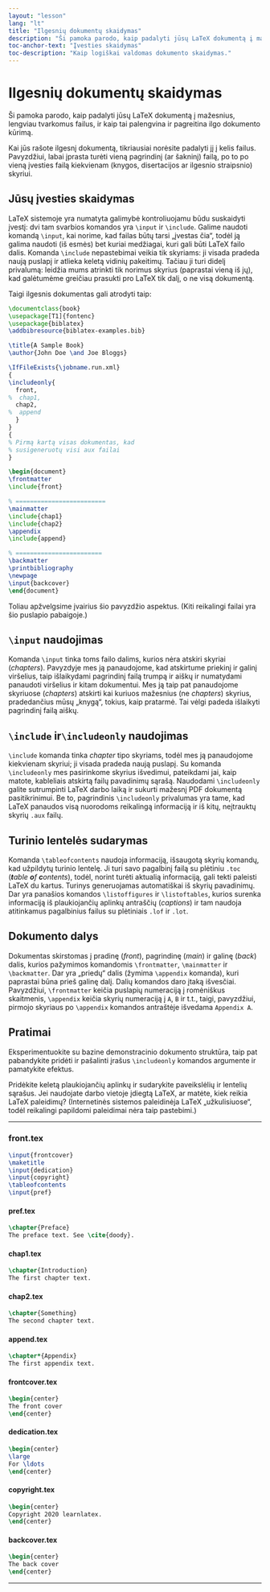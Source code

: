```yaml
---
layout: "lesson"
lang: "lt"
title: "Ilgesnių dokumentų skaidymas"
description: "Ši pamoka parodo, kaip padalyti jūsų LaTeX dokumentą į mažesnius, lengviau tvarkomus failus, ir kaip tai palengvina ir pagreitina ilgo dokumento kūrimą."
toc-anchor-text: "Įvesties skaidymas"
toc-description: "Kaip logiškai valdomas dokumento skaidymas."
---
```


# Ilgesnių dokumentų skaidymas

<script>
runlatex.preincludes = {
 "pre0": {
    "pre1": "front.tex",
    "pre2": "pref.tex",
    "pre3": "chap1.tex",
    "pre4": "chap2.tex",
    "pre5": "append.tex",
    "pre6": "frontcover.tex",
    "pre7": "dedication.tex",
    "pre8": "copyright.tex",
    "pre9": "backcover.tex",
   }
}
</script>

<span
  class="summary">Ši pamoka parodo, kaip padalyti jūsų LaTeX dokumentą į mažesnius, lengviau tvarkomus failus, ir kaip tai palengvina ir pagreitina ilgo dokumento kūrimą.</span>

Kai jūs rašote ilgesnį dokumentą, tikriausiai norėsite padalyti jį į kelis
failus. Pavyzdžiui, labai įprasta turėti vieną pagrindinį (ar šakninį) failą,
po to po vieną įvesties failą kiekvienam (knygos, disertacijos ar ilgesnio
straipsnio) skyriui.


## Jūsų įvesties skaidymas

LaTeX sistemoje yra numatyta galimybė kontroliuojamu būdu suskaidyti įvestį:
dvi tam svarbios komandos yra `\input` ir `\include`.  Galime naudoti komandą
`\input`, kai norime, kad failas būtų tarsi „įvestas čia“, todėl ją galima
naudoti (iš esmės) bet kuriai medžiagai, kuri gali būti LaTeX failo dalis.
Komanda `\include` nepastebimai veikia tik skyriams: ji visada pradeda naują
puslapį ir atlieka keletą vidinių pakeitimų.  Tačiau ji turi didelį
privalumą: leidžia mums atrinkti tik norimus skyrius (paprastai vieną iš jų),
kad galėtumėme greičiau prasukti pro LaTeX tik dalį, o ne visą dokumentą.

Taigi ilgesnis dokumentas gali atrodyti taip:

<!-- pre0 {% raw %} -->
```latex
\documentclass{book}
\usepackage[T1]{fontenc}
\usepackage{biblatex}
\addbibresource{biblatex-examples.bib}

\title{A Sample Book}
\author{John Doe \and Joe Bloggs}

\IfFileExists{\jobname.run.xml}
{
\includeonly{
  front,
%  chap1,
  chap2,
%  append
  }
}
{
% Pirmą kartą visas dokumentas, kad
% susigeneruotų visi aux failai
}

\begin{document}
\frontmatter
\include{front}

% =========================
\mainmatter
\include{chap1}
\include{chap2}
\appendix
\include{append}

% ========================
\backmatter
\printbibliography
\newpage
\input{backcover}
\end{document}
```
<!-- {% endraw %} -->

Toliau apžvelgsime įvairius šio pavyzdžio aspektus. (Kiti reikalingi failai
yra šio puslapio pabaigoje.)


## `\input` naudojimas

Komanda `\input` tinka toms failo dalims, kurios nėra atskiri skyriai
(_chapters_).  Pavyzdyje mes ją panaudojome, kad atskirtume priekinį ir
galinį viršelius, taip išlaikydami pagrindinį failą trumpą ir aiškų ir
numatydami panaudoti viršelius ir kitam dokumentui.  Mes ją taip pat
panaudojome skyriuose (_chapters_) atskirti kai kuriuos mažesnius (ne
_chapters_) skyrius, pradedančius mūsų „knygą“, tokius, kaip pratarmė. Tai
vėlgi padeda išlaikyti pagrindinį failą aiškų.


## `\include` ir`\includeonly` naudojimas

`\include` komanda tinka _chapter_ tipo skyriams, todėl mes ją panaudojome
kiekvienam skyriui; ji visada pradeda naują puslapį.  Su komanda
`\includeonly` mes pasirinkome skyrius išvedimui, pateikdami jai, kaip
matote, kableliais atskirtą failų pavadinimų sąrašą.  Naudodami
`\includeonly` galite sutrumpinti LaTeX darbo laiką ir sukurti mažesnį PDF
dokumentą pasitikrinimui.  Be to, pagrindinis `\includeonly` privalumas yra
tame, kad LaTeX panaudos visą nuorodoms reikalingą informaciją ir iš kitų,
neįtrauktų skyrių `.aux` failų.


## Turinio lentelės sudarymas

Komanda `\tableofcontents` naudoja informaciją, išsaugotą skyrių komandų, kad
užpildytų turinio lentelę.  Ji turi savo pagalbinį failą su plėtiniu `.toc`
(_**t**able **o**f **c**ontents_), todėl, norint turėti aktualią informaciją,
gali tekti paleisti LaTeX du kartus.  Turinys generuojamas automatiškai iš
skyrių pavadinimų.  Dar yra panašios komandos `\listoffigures` ir
`\listoftables`, kurios surenka informaciją iš plaukiojančių aplinkų
antraščių (_captions_) ir tam naudoja atitinkamus pagalbinius failus su
plėtiniais `.lof` ir `.lot`.


## Dokumento dalys

Dokumentas skirstomas į pradinę (_front_), pagrindinę (_main_) ir galinę
(_back_) dalis, kurios pažymimos komandomis `\frontmatter`, `\mainmatter` ir
`\backmatter`.  Dar yra „priedų“ dalis (žymima `\appendix` komanda), kuri
paprastai būna prieš galinę dalį.  Dalių komandos daro įtaką išvesčiai.
Pavyzdžiui, `\frontmatter` keičia puslapių numeraciją į romėniškus
skaitmenis, `\appendix` keičia skyrių numeraciją į `A`, `B` ir t.t., taigi,
pavyzdžiui, pirmojo skyriaus po `\appendix` komandos antraštėje išvedama
`Appendix A`.


## Pratimai

Eksperimentuokite su bazine demonstracinio dokumento struktūra, taip pat
pabandykite pridėti ir pašalinti įrašus `\includeonly` komandos argumente ir
pamatykite efektus.

Pridėkite keletą plaukiojančių aplinkų ir sudarykite paveikslėlių ir lentelių
sąrašus.  Jei naudojate darbo vietoje įdiegtą LaTeX, ar matėte, kiek reikia
LaTeX paleidimų?  (Internetinės sistemos paleidinėja LaTeX „užkulisiuose“,
todėl reikalingi papildomi paleidimai nėra taip pastebimi.)

----

### front.tex
<!-- pre1 {% raw %} -->
```latex
\input{frontcover}
\maketitle
\input{dedication}
\input{copyright}
\tableofcontents
\input{pref}
```

#### pref.tex
<!-- pre2 {% raw %} -->
```latex
\chapter{Preface}
The preface text. See \cite{doody}.
```
<!-- {% endraw %} -->

#### chap1.tex
<!-- pre3 {% raw %} -->
```latex
\chapter{Introduction}
The first chapter text.
```
<!-- {% endraw %} -->

#### chap2.tex
<!-- pre4 {% raw %} -->
```latex
\chapter{Something}
The second chapter text.
```
<!-- {% endraw %} -->

####  append.tex
<!-- pre5 {% raw %} -->
```latex
\chapter*{Appendix}
The first appendix text.
```
<!-- {% endraw %} -->

#### frontcover.tex
<!-- pre6 {% raw %} -->
```latex
\begin{center}
The front cover
\end{center}
```
<!-- {% endraw %} -->

#### dedication.tex
<!-- pre7 {% raw %} -->
```latex
\begin{center}
\large
For \ldots
\end{center}
```
<!-- {% endraw %} -->

#### copyright.tex
<!-- pre8 {% raw %} -->
```latex
\begin{center}
Copyright 2020 learnlatex.
\end{center}
```
<!-- {% endraw %} -->

#### backcover.tex
<!-- pre9 {% raw %} -->
```latex
\begin{center}
The back cover
\end{center}
```
<!-- {% endraw %} -->

----
